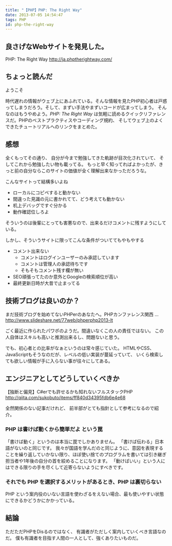 ```yaml
---
title: "【PHP】PHP: The Right Way"
date: 2013-07-05 14:54:47
tags: PHP
id: php-the-right-way
---
```


## 良さげなWebサイトを発見した。
PHP: The Right Way
<http://ja.phptherightway.com/>

## ちょっと読んだ

ようこそ

時代遅れの情報がウェブ上にあふれている。そんな情報を見たPHP初心者は戸惑ってしまうだろう。そして、まずい手法やまずいコードが広まってしまう。 そんなのはもうやめよう。_PHP: The Right Way_ は気軽に読めるクイックリファレンスだ。PHPのベストプラクティスやコーディング規約、 そしてウェブ上のよくできたチュートリアルへのリンクをまとめた。

<!-- more -->

## 感想

全くもってその通り、
自分が今まで勉強してきた軌跡が目次化されていて、
そしてこれから勉強したい物も載ってる。
もっと早く知ってればよかったが、きっと前の自分ならこのサイトの価値が全く理解出来なかっただろうな。

こんなサイトって結構多いよね

- ローカルにコピペすると動かない
- 間違った見識の元に書かれてて、どう考えても動かない
- 机上デバッグですぐ分かる
- 動作確認位しろよ

そういうのは後輩にとっても害悪なので、出来るだけコメントに残すようにしている。

しかし、そういうサイトに限ってこんな条件がついててもやもやする
- コメント出来ない
  - コメントはログインユーザーのみ承認しています
  - コメントは管理人の承認待ちです
  - そもそもコメント残す欄が無い
- SEO頑張ってたのか意外とGoogleの検索順位が高い
- 最終更新日時が大昔で止まってる

## 技術ブログは良いのか？

まだ技術ブログを始めてないPHPerのあなたへ。PHPカンファレンス関西 ...
<http://www.slideshare.net/77web/phperphp2013-lt>

ごく最近に作られたパワポのようだ。間違いなくこの人の責任ではない。
この人自体はスキルも高いと推測出来るし、問題ないと思う。

でも、初心者との比率がなぁというのは常々感じていた。
HTMLやCSS、JavaScriptもそうなのだが、レベルの低い実装が蔓延っていて、
いくら検索しても欲しい情報が手に入らない事が往々にしてある。

## エンジニアとしてどうしていくべきか

【独断と偏見】C#erでも許せるかも知れないフルスタックPHP
<http://qiita.com/sukobuto/items/ff840d34395fdb6e4e68>

全然関係のない記事だけれど、
前半部がとても指針として参考になるので紹介。

### PHP は書けば動くから簡単だよ という罠
「書けば動く」というのは本当に罠でしかありません。
「書けば伝わる」日本語がないのと同じです。
我々が国語を学んだのと同じように、意図を表現することを繰り返していかない限り、ほぼ使い捨てのプログラムを書いては引き継ぎ担当者や1年後の自分の首を絞めることになります。
「動けばいい」という人にはできる限りの手を尽くして近寄らないようにすべきです。

### それでも PHP を選択するメリットがあるとき、PHP は裏切らない
PHP という案内役のいない言語を使わざるをえない場合、最も使いやすい状態にできるかどうかにかかっている。

## 結論

ただただPHPをDisるのではなく、
有識者がただしく案内していくべき言語なのだ。
僕も有識者を目指す人間の一人として、強くありたいものだ。

